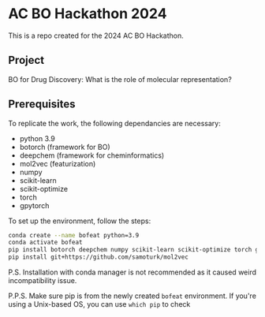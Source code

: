# AC BO Hackathon 2024
This is a repo created for the 2024 AC BO Hackathon.

## Project
BO for Drug Discovery: What is the role of molecular representation?

## Prerequisites
To replicate the work, the following dependancies are necessary:
- python 3.9
- botorch (framework for BO)
- deepchem (framework for cheminformatics)
- mol2vec (featurization)
- numpy
- scikit-learn
- scikit-optimize
- torch
- gpytorch

To set up the environment, follow the steps:
```bash
conda create --name bofeat python=3.9
conda activate bofeat
pip install botorch deepchem numpy scikit-learn scikit-optimize torch gpytorch
pip install git+https://github.com/samoturk/mol2vec
```
P.S. Installation with conda manager is not recommended as it caused weird incompatibility issue.

P.P.S. Make sure pip is from the newly created `bofeat` environment. If you're using a Unix-based OS, you can use `which pip` to check